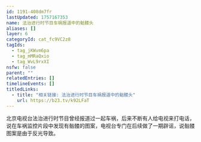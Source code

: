```yaml
---
id: 1191-408dm7fr
lastUpdated: 1757167353
name: 法治进行时节目车祸报道中的骷髅头
aliases: []
layer: 6
categoryId: cat_fc9VC2z8
tagIds:
  - tag_jKWvm6pa
  - tag_mMRaQxio
  - tag_WvL9rxXI
nsfw: false
parent: ""
relatedEntries: []
timelineEvents: []
titledLinks:
  - title: "相关链接: 法治进行时节目车祸报道中的骷髅头"
    url: https://b23.tv/k92LFaT
---
```


北京电视台法治进行时节目曾经报道过一起车祸，后来不断有人给电视来打电话，说在车祸监控片段中发现有骷髅的图案，电视台专门在后续做了一期辟谣，说骷髅图案是由于反光导致。